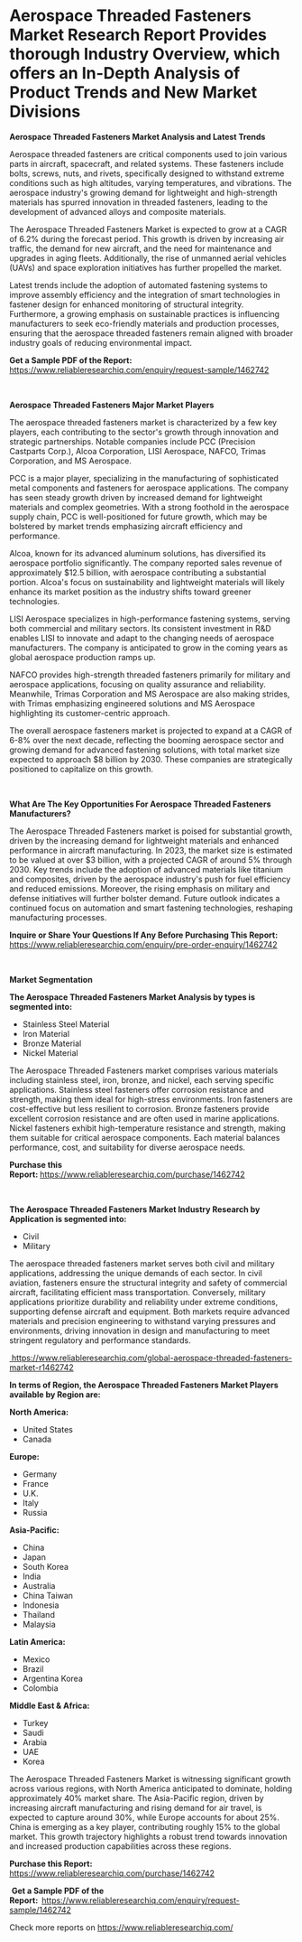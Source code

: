 <p><h1>Aerospace Threaded Fasteners Market Research Report Provides thorough Industry Overview, which offers an In-Depth Analysis of Product Trends and New Market Divisions</h1></p><p><strong>Aerospace Threaded Fasteners Market Analysis and Latest Trends</strong></p>
<p><p>Aerospace threaded fasteners are critical components used to join various parts in aircraft, spacecraft, and related systems. These fasteners include bolts, screws, nuts, and rivets, specifically designed to withstand extreme conditions such as high altitudes, varying temperatures, and vibrations. The aerospace industry's growing demand for lightweight and high-strength materials has spurred innovation in threaded fasteners, leading to the development of advanced alloys and composite materials.</p><p>The Aerospace Threaded Fasteners Market is expected to grow at a CAGR of 6.2% during the forecast period. This growth is driven by increasing air traffic, the demand for new aircraft, and the need for maintenance and upgrades in aging fleets. Additionally, the rise of unmanned aerial vehicles (UAVs) and space exploration initiatives has further propelled the market. </p><p>Latest trends include the adoption of automated fastening systems to improve assembly efficiency and the integration of smart technologies in fastener design for enhanced monitoring of structural integrity. Furthermore, a growing emphasis on sustainable practices is influencing manufacturers to seek eco-friendly materials and production processes, ensuring that the aerospace threaded fasteners remain aligned with broader industry goals of reducing environmental impact.</p></p>
<p><strong>Get a Sample PDF of the Report:&nbsp;</strong> <a href="https://www.reliableresearchiq.com/enquiry/request-sample/1462742?utm_campaign=2207&utm_medium=2&utm_source=Github&utm_content=ia&utm_term=03022025&utm_id=aerospace-threaded-fasteners">https://www.reliableresearchiq.com/enquiry/request-sample/1462742</a></p>
<p>&nbsp;</p>
<p><strong>Aerospace Threaded Fasteners Major Market Players</strong></p>
<p><p>The aerospace threaded fasteners market is characterized by a few key players, each contributing to the sector's growth through innovation and strategic partnerships. Notable companies include PCC (Precision Castparts Corp.), Alcoa Corporation, LISI Aerospace, NAFCO, Trimas Corporation, and MS Aerospace.</p><p>PCC is a major player, specializing in the manufacturing of sophisticated metal components and fasteners for aerospace applications. The company has seen steady growth driven by increased demand for lightweight materials and complex geometries. With a strong foothold in the aerospace supply chain, PCC is well-positioned for future growth, which may be bolstered by market trends emphasizing aircraft efficiency and performance.</p><p>Alcoa, known for its advanced aluminum solutions, has diversified its aerospace portfolio significantly. The company reported sales revenue of approximately $12.5 billion, with aerospace contributing a substantial portion. Alcoa's focus on sustainability and lightweight materials will likely enhance its market position as the industry shifts toward greener technologies.</p><p>LISI Aerospace specializes in high-performance fastening systems, serving both commercial and military sectors. Its consistent investment in R&D enables LISI to innovate and adapt to the changing needs of aerospace manufacturers. The company is anticipated to grow in the coming years as global aerospace production ramps up.</p><p>NAFCO provides high-strength threaded fasteners primarily for military and aerospace applications, focusing on quality assurance and reliability. Meanwhile, Trimas Corporation and MS Aerospace are also making strides, with Trimas emphasizing engineered solutions and MS Aerospace highlighting its customer-centric approach.</p><p>The overall aerospace fasteners market is projected to expand at a CAGR of 6-8% over the next decade, reflecting the booming aerospace sector and growing demand for advanced fastening solutions, with total market size expected to approach $8 billion by 2030. These companies are strategically positioned to capitalize on this growth.</p></p>
<p>&nbsp;</p>
<p><strong>What Are The Key Opportunities For Aerospace Threaded Fasteners Manufacturers?</strong></p>
<p><p>The Aerospace Threaded Fasteners market is poised for substantial growth, driven by the increasing demand for lightweight materials and enhanced performance in aircraft manufacturing. In 2023, the market size is estimated to be valued at over $3 billion, with a projected CAGR of around 5% through 2030. Key trends include the adoption of advanced materials like titanium and composites, driven by the aerospace industry's push for fuel efficiency and reduced emissions. Moreover, the rising emphasis on military and defense initiatives will further bolster demand. Future outlook indicates a continued focus on automation and smart fastening technologies, reshaping manufacturing processes.</p></p>
<p><strong>Inquire or Share Your Questions If Any Before Purchasing This Report:</strong> <a href="https://www.reliableresearchiq.com/enquiry/pre-order-enquiry/1462742?utm_campaign=2207&utm_medium=2&utm_source=Github&utm_content=ia&utm_term=03022025&utm_id=aerospace-threaded-fasteners">https://www.reliableresearchiq.com/enquiry/pre-order-enquiry/1462742</a></p>
<p>&nbsp;</p>
<p><strong>Market Segmentation</strong></p>
<p><strong>The Aerospace Threaded Fasteners Market Analysis by types is segmented into:</strong></p>
<p><ul><li>Stainless Steel Material</li><li>Iron Material</li><li>Bronze Material</li><li>Nickel Material</li></ul></p>
<p><p>The Aerospace Threaded Fasteners market comprises various materials including stainless steel, iron, bronze, and nickel, each serving specific applications. Stainless steel fasteners offer corrosion resistance and strength, making them ideal for high-stress environments. Iron fasteners are cost-effective but less resilient to corrosion. Bronze fasteners provide excellent corrosion resistance and are often used in marine applications. Nickel fasteners exhibit high-temperature resistance and strength, making them suitable for critical aerospace components. Each material balances performance, cost, and suitability for diverse aerospace needs.</p></p>
<p><strong>Purchase this Report:&nbsp;</strong><a href="https://www.reliableresearchiq.com/purchase/1462742?utm_campaign=2207&utm_medium=2&utm_source=Github&utm_content=ia&utm_term=03022025&utm_id=aerospace-threaded-fasteners">https://www.reliableresearchiq.com/purchase/1462742</a></p>
<p>&nbsp;</p>
<p><strong>The Aerospace Threaded Fasteners Market Industry Research by Application is segmented into:</strong></p>
<p><ul><li>Civil</li><li>Military</li></ul></p>
<p><p>The aerospace threaded fasteners market serves both civil and military applications, addressing the unique demands of each sector. In civil aviation, fasteners ensure the structural integrity and safety of commercial aircraft, facilitating efficient mass transportation. Conversely, military applications prioritize durability and reliability under extreme conditions, supporting defense aircraft and equipment. Both markets require advanced materials and precision engineering to withstand varying pressures and environments, driving innovation in design and manufacturing to meet stringent regulatory and performance standards.</p></p>
<p><a href="https://www.reliableresearchiq.com/global-aerospace-threaded-fasteners-market-r1462742?utm_campaign=2207&utm_medium=2&utm_source=Github&utm_content=ia&utm_term=03022025&utm_id=aerospace-threaded-fasteners">&nbsp;https://www.reliableresearchiq.com/global-aerospace-threaded-fasteners-market-r1462742</a></p>
<p><strong>In terms of Region, the Aerospace Threaded Fasteners Market Players available by Region are:</strong></p>
<p>
    <p> <strong> North America: </strong>
        <ul>
            <li>United States</li>
            <li>Canada</li>
        </ul>
        </p> 
    <p> <strong> Europe: </strong>
        <ul>
            <li>Germany</li>
            <li>France</li>
            <li>U.K.</li>
            <li>Italy</li>
            <li>Russia</li>
        </ul>
        </p> 
    <p> <strong> Asia-Pacific: </strong>
        <ul>
            <li>China</li>
            <li>Japan</li>
            <li>South Korea</li>
            <li>India</li>
            <li>Australia</li>
            <li>China Taiwan</li>
            <li>Indonesia</li>
            <li>Thailand</li>
            <li>Malaysia</li>
        </ul>
        </p> 
    <p> <strong> Latin America: </strong>
        <ul>
            <li>Mexico</li>
            <li>Brazil</li>
            <li>Argentina Korea</li>
            <li>Colombia</li>
        </ul>
        </p> 
    <p> <strong> Middle East & Africa: </strong>
        <ul>
            <li>Turkey</li>
            <li>Saudi</li>
            <li>Arabia</li>
            <li>UAE</li>
            <li>Korea</li>
        </ul>
    </p>
    </p>
<p><p>The Aerospace Threaded Fasteners Market is witnessing significant growth across various regions, with North America anticipated to dominate, holding approximately 40% market share. The Asia-Pacific region, driven by increasing aircraft manufacturing and rising demand for air travel, is expected to capture around 30%, while Europe accounts for about 25%. China is emerging as a key player, contributing roughly 15% to the global market. This growth trajectory highlights a robust trend towards innovation and increased production capabilities across these regions.</p></p>
<p><strong>Purchase this Report: </strong><a href="https://www.reliableresearchiq.com/purchase/1462742?utm_campaign=2207&utm_medium=2&utm_source=Github&utm_content=ia&utm_term=03022025&utm_id=aerospace-threaded-fasteners">https://www.reliableresearchiq.com/purchase/1462742</a></p>
<p>&nbsp;<strong>Get a Sample PDF of the Report:&nbsp;&nbsp;</strong><a href="https://www.reliableresearchiq.com/enquiry/request-sample/1462742?utm_campaign=2207&utm_medium=2&utm_source=Github&utm_content=ia&utm_term=03022025&utm_id=aerospace-threaded-fasteners">https://www.reliableresearchiq.com/enquiry/request-sample/1462742</a></p>
<p><strong></strong></p>
<p>Check more reports on <a href="https://www.reliableresearchiq.com/?utm_campaign=2207&utm_medium=2&utm_source=Github&utm_content=ia&utm_term=03022025&utm_id=aerospace-threaded-fasteners">https://www.reliableresearchiq.com/</a></p>